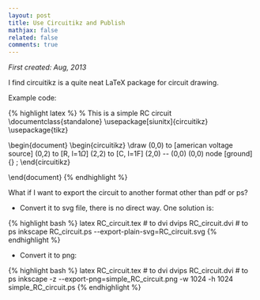 ```yaml
---
layout: post
title: Use Circuitikz and Publish
mathjax: false
related: false
comments: true
---
```


_First created: Aug, 2013_

I find circuitikz is a quite neat LaTeX package for circuit drawing. 

Example code: 

{% highlight latex %}
% This is a simple RC circuit
\documentclass{standalone}
\usepackage[siunitx]{circuitikz}
\usepackage{tikz}


\begin{document}
\begin{circuitikz} \draw
(0,0) to [american voltage source] (0,2) to [R, l=$1\Omega$] (2,2) to [C, l=1F] (2,0) -- (0,0)
(0,0) node [ground]{} 
;
\end{circuitikz}

\end{document}
{% endhighlight %}

What if I want to export the circuit to another format other than pdf or ps?  

* Convert it to svg file, there is no direct way. One solution is:  

{% highlight bash %}
latex RC_circuit.tex   # to dvi
dvips RC_circuit.dvi   # to ps 
inkscape RC_circuit.ps --export-plain-svg=RC_circuit.svg
{% endhighlight %}
<br>

* Convert it to png:

{% highlight bash %}
latex RC_circuit.tex   # to dvi
dvips RC_circuit.dvi   # to ps 
inkscape -z --export-png=simple_RC_circuit.png -w 1024 -h 1024 simple_RC_circuit.ps
{% endhighlight %}
